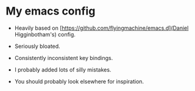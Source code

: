 # My emacs config

* Heavily based on [https://github.com/flyingmachine/emacs.d](Daniel Higginbotham's) config.

* Seriously bloated.
* Consistently inconsistent key bindings.
* I probably added lots of silly mistakes.
* You should probably look elsewhere for inspiration.

